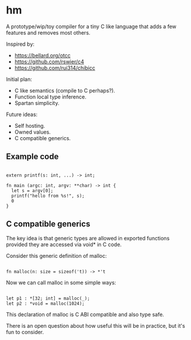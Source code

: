 # hm

A prototype/wip/toy compiler for a tiny C like language that
adds a few features and removes most others.

Inspired by:

- https://bellard.org/otcc
- https://github.com/rswier/c4
- https://github.com/rui314/chibicc

Initial plan:

- C like semantics (compile to C perhaps?).
- Function local type inference.
- Spartan simplicity.

Future ideas:

- Self hosting.
- Owned values.
- C compatible generics.

## Example code

```

extern printf(s: int, ...) -> int;

fn main (argc: int, argv: **char) -> int {
  let s = argv[0];
  printf("hello from %s!", s);
  0
}

```


## C compatible generics

The key idea is that generic types are allowed 
in exported functions provided they are accessed via void* in C code.

Consider this generic definition of malloc:

```

fn malloc(n: size = sizeof('t)) -> *'t

```

Now we can call malloc in some simple ways:

```

let p1 : *[32; int] = malloc(_);
let p2 : *void = malloc(1024);

```

This declaration of malloc is C ABI compatible and also type safe. 

There is an open question about how useful this will
be in practice, but it's fun to consider.